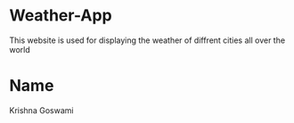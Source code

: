 # Weather-App
This website is used for displaying the weather of diffrent cities all over the world
# Name
Krishna Goswami